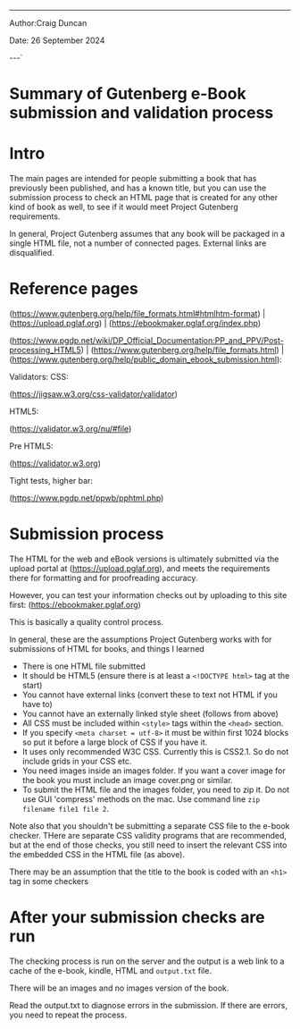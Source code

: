 ---
Author:Craig Duncan

Date: 26 September 2024

---`

# Summary of Gutenberg e-Book submission and validation process

# Intro

The main pages are intended for people submitting a book that has previously been published, and has a known title, but you can use the submission process to check an HTML page that is created for any other kind of book as well, to see if it would meet Project Gutenberg requirements.

In general, Project Gutenberg assumes that any book will be packaged in a single HTML file, not a number of connected pages.  External links are disqualified.

# Reference pages

(https://www.gutenberg.org/help/file_formats.html#htmlhtm-format) | (https://upload.pglaf.org) | (https://ebookmaker.pglaf.org/index.php)

(https://www.pgdp.net/wiki/DP_Official_Documentation:PP_and_PPV/Post-processing_HTML5) | (https://www.gutenberg.org/help/file_formats.html) |(https://www.gutenberg.org/help/public_domain_ebook_submission.html):


Validators:
CSS:

(https://jigsaw.w3.org/css-validator/validator)

HTML5:

(https://validator.w3.org/nu/#file)

Pre HTML5:

(https://validator.w3.org)

Tight tests, higher bar:

(https://www.pgdp.net/ppwb/pphtml.php)

# Submission process

The HTML for the web and eBook versions is ultimately submitted via the upload portal at (https://upload.pglaf.org), and meets the requirements there for formatting and for proofreading accuracy.

However, you can test your information checks out by uploading to this site first: (https://ebookmaker.pglaf.org)

This is basically a quality control process.

In general, these are the assumptions Project Gutenberg works with for submissions of HTML for books, and things I learned

 - There is one HTML file submitted
 - It should be HTML5 (ensure there is at least a `<!DOCTYPE html>` tag at the start)
 - You cannot have external links (convert these to text not HTML if you have to)
 - You cannot have an externally linked style sheet (follows from above)
 - All CSS must be included within `<style>` tags within the `<head>` section.
 - If you specify `<meta charset = utf-8>` it must be within first 1024 blocks so put it before a large block of CSS if you have it.  
 - It uses only recommended W3C CSS.  Currently this is CSS2.1.  So do not include grids in your CSS etc.
 - You need images inside an images folder.  If you want a cover image for the book you must include an image cover.png or similar.
 - To submit the HTML file and the images folder, you need to zip it.  Do not use GUI 'compress' methods on the mac.  Use command line `zip filename file1 file 2`.

Note also that you shouldn't be submitting a separate CSS file to the e-book checker.  THere are separate CSS validity programs that are recommended, but at the end of those checks, you still need to insert the relevant CSS into the embedded CSS in the HTML file (as above).

There may be an assumption that the title to the book is coded with an `<h1>` tag in some checkers

# After your submission checks are run

The checking process is run on the server and the output is a web link to a cache of the e-book, kindle, HTML and `output.txt` file.

There will be an images and no images version of the book.

Read the output.txt to diagnose errors in the submission.  If there are errors, you need to repeat the process.

